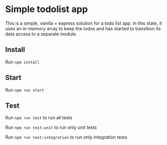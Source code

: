 # Simple todolist app

This is a simple, vanilla + express solution for a todo list app.
In this state, it uses an in-memory array to keep the todos and has started to transition its data access to a separate module.

## Install

Run `npm install`

## Start 

Run `npm run start`

## Test

Run `npm run test` to run all tests

Run `npm run test:unit` to run only unit tests

Run `npm run test:integration` to run only integration tests
